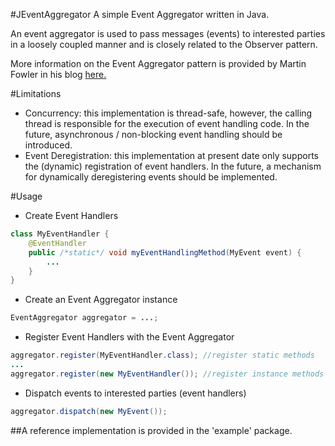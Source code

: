 #JEventAggregator
A simple Event Aggregator written in Java. 

An event aggregator is used to pass messages (events) to interested parties in a loosely coupled manner and is closely related to the Observer pattern.

More information on the Event Aggregator pattern is provided by Martin Fowler in his blog [here.](https://martinfowler.com/eaaDev/EventAggregator.html)

#Limitations
- Concurrency: this implementation is thread-safe, however, the calling thread is responsible for the execution of event handling code. In the future, asynchronous / non-blocking event handling should be introduced.
- Event Deregistration: this implementation at present date only supports the (dynamic) registration of event handlers. In the future, a mechanism for dynamically deregistering events should be implemented.

#Usage
- Create Event Handlers
```Java
class MyEventHandler {
    @EventHandler
    public /*static*/ void myEventHandlingMethod(MyEvent event) {
        ...
    }
}
```

- Create an Event Aggregator instance
```Java
EventAggregator aggregator = ...;
```

- Register Event Handlers with the Event Aggregator
```Java
aggregator.register(MyEventHandler.class); //register static methods
...
aggregator.register(new MyEventHandler()); //register instance methods
```

- Dispatch events to interested parties (event handlers)
```Java
aggregator.dispatch(new MyEvent());
```

##A reference implementation is provided in the 'example' package.